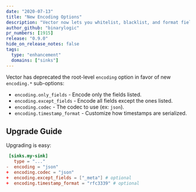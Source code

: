 ```yaml
---
date: "2020-07-13"
title: "New Encoding Options"
description: "Vector now lets you whitelist, blacklist, and format fields when events are encoded"
author_github: "binarylogic"
pr_numbers: [1915]
release: "0.9.0"
hide_on_release_notes: false
tags:
  type: "enhancement"
  domains: ["sinks"]
---
```


Vector has deprecated the root-level `encoding` option in favor of new
`encoding.*` sub-options:

- `encoding.only_fields` - Encode only the fields listed.
- `encoding.except_fields` - Encode all fields except the ones listed.
- `encoding.codec` - The codec to use (ex: `json`).
- `encoding.timestamp_format` - Customize how timestamps are serialized.

## Upgrade Guide

Upgrading is easy:

```toml title="vector.toml"
 [sinks.my-sink]
   type = "..."
-  encoding = "json"
+  encoding.codec = "json"
+  encoding.except_fields = ["_meta"] # optional
+  encoding.timestamp_format = "rfc3339" # optional
```
